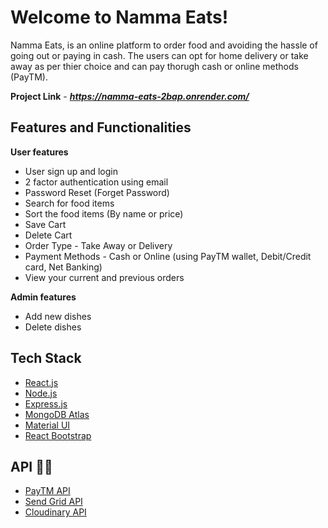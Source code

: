# Welcome to Namma Eats!

Namma Eats, is an online platform to order food and avoiding the hassle of going out or paying in cash. The users can opt for home delivery or take away as per thier choice and can pay thorugh cash or online methods (PayTM). 

**Project Link** - ***https://namma-eats-2bap.onrender.com/***

## Features and Functionalities

**User features**

- User sign up and login
- 2 factor authentication using email
- Password Reset (Forget Password)
- Search for food items
- Sort the food items (By name or price)
- Save Cart
- Delete Cart
- Order Type - Take Away or Delivery
- Payment Methods - Cash or Online (using PayTM wallet, Debit/Credit card, Net Banking)
- View your current and previous orders

**Admin features**

- Add new dishes
- Delete dishes

## Tech Stack

- [React.js](https://reactjs.org/)
- [Node.js](https://nodejs.org/en/)
- [Express.js](https://expressjs.com/)
- [MongoDB Atlas](https://www.mongodb.com/cloud/atlas)
- [Material UI](https://material-ui.com/)
- [React Bootstrap](https://react-bootstrap.github.io/)

## API :man_technologist:

- [PayTM API](https://developer.paytm.com/docs/)
- [Send Grid API](https://sendgrid.com/)
- [Cloudinary API](https://cloudinary.com/)

